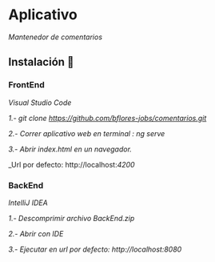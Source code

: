 # Aplicativo

_Mantenedor de comentarios_


## Instalación 🔧


### FrontEnd

_Visual Studio Code_

_1.- git clone https://github.com/bflores-jobs/comentarios.git_

_2.- Correr aplicativo web en terminal : ng serve_

_3.- Abrir index.html en un navegador._

_Url por defecto: http://localhost:_4200_


### BackEnd

_IntelliJ IDEA_

_1.- Descomprimir archivo BackEnd.zip_

_2.- Abrir con IDE_

_3.- Ejecutar en url por defecto: http://localhost:8080_

